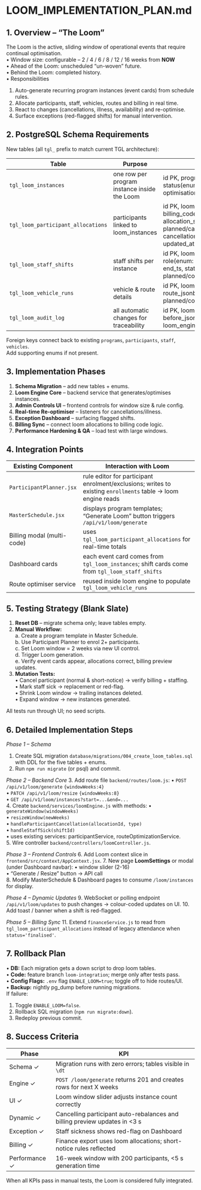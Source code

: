 # LOOM_IMPLEMENTATION_PLAN.md

## 1. Overview – “The Loom”
The Loom is the active, sliding window of operational events that require continual optimisation.  
• Window size: configurable – 2 / 4 / 6 / 8 / 12 / 16 weeks from **NOW**  
• Ahead of the Loom: unscheduled “un-woven” future.  
• Behind the Loom: completed history.  
• Responsibilities  
  1. Auto-generate recurring program instances (event cards) from schedule rules.  
  2. Allocate participants, staff, vehicles, routes and billing in real time.  
  3. React to changes (cancellations, illness, availability) and re-optimise.  
  4. Surface exceptions (red-flagged shifts) for manual intervention.  

## 2. PostgreSQL Schema Requirements
New tables (all `tgl_` prefix to match current TGL architecture):

| Table | Purpose | Key Columns |
|-------|---------|-------------|
| `tgl_loom_instances` | one row per program instance inside the Loom | id PK, program_id FK, instance_date, status(enum: pending/generated/finalised), optimisation_state(jsonb), created_at |
| `tgl_loom_participant_allocations` | participants linked to loom_instances | id PK, loom_instance_id FK, participant_id FK, billing_code, planned_rate, allocation_status(enum: planned/cancelled/complete), cancellation_type(NULL/normal/short_notice), updated_at |
| `tgl_loom_staff_shifts` | staff shifts per instance | id PK, loom_instance_id FK, staff_id FK, role(enum: lead/support/driver), start_ts, end_ts, status(enum: planned/confirmed/replaced/flagged) |
| `tgl_loom_vehicle_runs` | vehicle & route details | id PK, loom_instance_id FK, vehicle_id FK, route_jsonb, seats_used, status(enum: planned/confirmed) |
| `tgl_loom_audit_log` | all automatic changes for traceability | id PK, loom_instance_id FK, action, before_jsonb, after_jsonb, actor(enum: loom_engine/human), ts |

Foreign keys connect back to existing `programs`, `participants`, `staff`, `vehicles`.  
Add supporting enums if not present.

## 3. Implementation Phases
1. **Schema Migration** – add new tables + enums.  
2. **Loom Engine Core** – backend service that generates/optimises instances.  
3. **Admin Controls UI** – frontend controls for window size & rule config.  
4. **Real-time Re-optimiser** – listeners for cancellations/illness.  
5. **Exception Dashboard** – surfacing flagged shifts.  
6. **Billing Sync** – connect loom allocations to billing code logic.  
7. **Performance Hardening & QA** – load test with large windows.

## 4. Integration Points
| Existing Component | Interaction with Loom |
|--------------------|-----------------------|
| `ParticipantPlanner.jsx` | rule editor for participant enrolment/exclusions; writes to existing `enrollments` table → loom engine reads |
| `MasterSchedule.jsx` | displays program templates; “Generate Loom” button triggers `/api/v1/loom/generate` |
| Billing modal (multi-code) | uses `tgl_loom_participant_allocations` for real-time totals |
| Dashboard cards | each event card comes from `tgl_loom_instances`; shift cards come from `tgl_loom_staff_shifts` |
| Route optimiser service | reused inside loom engine to populate `tgl_loom_vehicle_runs` |

## 5. Testing Strategy (Blank Slate)
1. **Reset DB** – migrate schema only; leave tables empty.  
2. **Manual Workflow:**  
   a. Create a program template in Master Schedule.  
   b. Use Participant Planner to enrol 2+ participants.  
   c. Set Loom window = 2 weeks via new UI control.  
   d. Trigger Loom generation.  
   e. Verify event cards appear, allocations correct, billing preview updates.  
3. **Mutation Tests:**  
   • Cancel participant (normal & short-notice) → verify billing + staffing.  
   • Mark staff sick → replacement or red-flag.  
   • Shrink Loom window → trailing instances deleted.  
   • Expand window → new instances generated.  

All tests run through UI; no seed scripts.

## 6. Detailed Implementation Steps
_Phase 1 – Schema_
1. Create SQL migration `database/migrations/004_create_loom_tables.sql` with DDL for the five tables + enums.
2. Run `npm run migrate` (or psql) and commit.

_Phase 2 – Backend Core_
3. Add route file `backend/routes/loom.js`:
   • `POST /api/v1/loom/generate` `{windowWeeks:4}`  
   • `PATCH /api/v1/loom/resize` `{windowWeeks:8}`  
   • `GET /api/v1/loom/instances?start=...&end=...`  
4. Create `backend/services/loomEngine.js` with methods:
   • `generateWindow(windowWeeks)`  
   • `resizeWindow(newWeeks)`  
   • `handleParticipantCancellation(allocationId, type)`  
   • `handleStaffSick(shiftId)`  
   • uses existing services: participantService, routeOptimizationService.  
5. Wire controller `backend/controllers/loomController.js`.

_Phase 3 – Frontend Controls_
6. Add Loom context slice in `frontend/src/context/AppContext.jsx`.
7. New page **LoomSettings** or modal (under Dashboard navbar):
   • window slider (2-16)  
   • “Generate / Resize” button → API call  
8. Modify MasterSchedule & Dashboard pages to consume `/loom/instances` for display.

_Phase 4 – Dynamic Updates_
9. WebSocket or polling endpoint `/api/v1/loom/updates` to push changes → colour-coded updates on UI.
10. Add toast / banner when a shift is red-flagged.

_Phase 5 – Billing Sync_
11. Extend `financeService.js` to read from `tgl_loom_participant_allocations` instead of legacy attendance when `status='finalised'`.

## 7. Rollback Plan
• **DB:** Each migration gets a down script to drop loom tables.  
• **Code:** feature branch `loom-integration`; merge only after tests pass.  
• **Config Flags:** `.env` flag `ENABLE_LOOM=true`; toggle off to hide routes/UI.  
• **Backup:** nightly pg_dump before running migrations.  
If failure:  
1. Toggle `ENABLE_LOOM=false`.  
2. Rollback SQL migration (`npm run migrate:down`).  
3. Redeploy previous commit.

## 8. Success Criteria
| Phase | KPI |
|-------|-----|
| Schema ✓ | Migration runs with zero errors; tables visible in `\dt` |
| Engine ✓ | `POST /loom/generate` returns 201 and creates rows for next X weeks |
| UI ✓ | Loom window slider adjusts instance count correctly |
| Dynamic ✓ | Cancelling participant auto-rebalances and billing preview updates in <3 s |
| Exception ✓ | Staff sickness shows red-flag on Dashboard |
| Billing ✓ | Finance export uses loom allocations; short-notice rules reflected |
| Performance ✓ | 16-week window with 200 participants, <5 s generation time |

When all KPIs pass in manual tests, the Loom is considered fully integrated.
